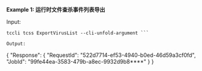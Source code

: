 **Example 1: 运行时文件查杀事件列表导出**



Input: 

```
tccli tcss ExportVirusList --cli-unfold-argument ```

Output: 
```
{
    "Response": {
        "RequestId": "522d7714-ef53-4940-b0ed-46d59a3cf0fd",
        "JobId": "99fe44ea-3583-479b-a8ec-9932d9b8****"
    }
}
```

